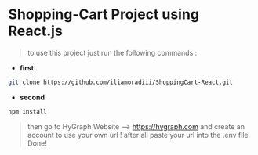 # Shopping-Cart Project using React.js

> to use this project just run the following commands :
- **first**
```bash
git clone https://github.com/iliamoradiii/ShoppingCart-React.git
```
- **second**
```bash
npm install
```
> then go to HyGraph Website --> https://hygraph.com and create an account to use your own url !
after all paste your url into the .env file. 
Done!
